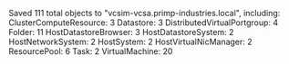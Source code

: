 Saved 111 total objects to "vcsim-vcsa.primp-industries.local", including:
ClusterComputeResource: 3
Datastore: 3
DistributedVirtualPortgroup: 4
Folder: 11
HostDatastoreBrowser: 3
HostDatastoreSystem: 2
HostNetworkSystem: 2
HostSystem: 2
HostVirtualNicManager: 2
ResourcePool: 6
Task: 2
VirtualMachine: 20
